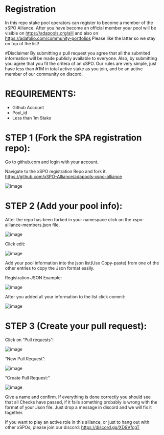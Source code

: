 # Registration

In this repo stake pool operators can register to become a member of the xSPO Alliance. After you have become an official member your pool will be visible on https://adapools.org/alli and also on https://adafolio.com/community-portfolios
Please like the latter so we stay on top of the list!

#Disclaimer
By submitting a pull request you agree that all the submited information will be made publicly available to everyone.
Also, by submitting you agree that you fit the critera of an xSPO.  Our rules are very simple, just have less than ₳1M in total active stake as you join, and be an active member of our community on discord.

# REQUIREMENTS:
- Github Account
- Pool_id
- Less than 1m Stake

# STEP 1 (Fork the SPA registration repo):
Go to github.com and login with your account.

Navigate to the xSPO registration Repo and fork it.
https://github.com/xSPO-Alliance/adapools-xspo-alliance

![image](https://user-images.githubusercontent.com/38070098/127786565-77d0fac0-9f8f-416a-ba0e-af771a5d6999.png)

# STEP 2 (Add your pool info):
After the repo has been forked in your namespace click on the xspo-alliance-members.json file.

![image](https://user-images.githubusercontent.com/38070098/127786781-6eb1c487-fb77-4e7a-b6ff-2aa9d91cce9e.png)

Click edit:

![image](https://user-images.githubusercontent.com/38070098/127786836-2c897c5b-a682-4ef7-ac6e-a2fa579b779e.png)

Add your pool information into the json list(Use Copy-paste) from one of the other entries to copy the Json format easily.

Registration JSON Example:

![image](https://user-images.githubusercontent.com/38070098/127786890-e04dbe92-bd9f-4d81-9d6a-01682ed5e5f9.png)

After you added all your information to the list click commit:

![image](https://user-images.githubusercontent.com/38070098/127786906-93f6ef50-36e4-4ae2-a623-ea5b8c195936.png)

# STEP 3 (Create your pull request):
Click on “Pull requests”:

![image](https://user-images.githubusercontent.com/38070098/127786796-0f5134d3-045b-4481-8884-352fd7302fed.png)

“New Pull Request”:

![image](https://user-images.githubusercontent.com/38070098/127786989-0de56fba-668a-47e0-af78-1c7d035add30.png)

“Create Pull Request:”

![image](https://user-images.githubusercontent.com/38070098/127786998-045256a6-6e11-4c84-a86e-3f8fafb659f7.png)

Give a name and confirm.
If everything is done correctly you should see that all Checks have passed, if it fails something probably is wrong with the format of your Json file.
Just drop a message in discord and we will fix it together. 


If you want to play an active role in this alliance, or just to hang out with other xSPOs, please join our discord:
https://discord.gg/XD9VfcgT
